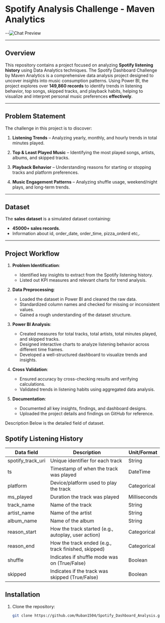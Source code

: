 Spotify Analysis Challenge - Maven Analytics
======
--![Chat Preview](https://imgur.com/WKzOGoD.png)


---


## Overview
This repository contains a project focused on analyzing **Spotify listening history** using Data Analytics techniques. The Spotify Dashboard Challenge by Maven Analytics is a comprehensive data analysis project designed to uncover insights into music consumption patterns. Using Power BI, the project explores over **149,860 records** to identify trends in listening behavior, top songs, skipped tracks, and playback habits, helping to visualize and interpret personal music preferences **effectively**.

---

## Problem Statement
The challenge in this project is to discover:

1. **Listening Trends**
    – Analyzing yearly, monthly, and hourly trends in total minutes played.

2. **Top & Least Played Music**
      – Identifying the most played songs, artists, albums, and skipped tracks.
3. **Playback Behavior**
     – Understanding reasons for starting or stopping tracks and platform preferences.
4. **Music Engagement Patterns**
     – Analyzing shuffle usage, weekend/night plays, and long-term trends.
---
## Dataset
The **sales dataset** is a simulated dataset containing:
- **45000+ sales records**.
- Information about id, order_date, order_time, pizza_orderd etc,.

---
## Project Workflow

1. **Problem Identification**:
   - Identified key insights to extract from the Spotify listening history.
   - Listed out KPI measures and relevant charts for trend analysis.

2. **Data Preprocessing**:
   - Loaded the dataset in Power BI and cleaned the raw data.
   - Standardized column names and checked for missing or inconsistent values.
   - Gained a rough understanding of the dataset structure.
   
3. **Power BI Analysis**:
   - Created measures for total tracks, total artists, total minutes played, and skipped tracks.
   -  Designed interactive charts to analyze listening behavior across different time frames.
   - Developed a well-structured dashboard to visualize trends and insights.

4. **Cross Validation**:
   - Ensured accuracy by cross-checking results and verifying calculations.
   - Validated trends in listening habits using aggregated data analysis.
   
5. **Documentation**:
   - Documented all key insights, findings, and dashboard designs.
   - Uploaded the project details and findings on GitHub for reference.


Description
Below is the detailed field of dataset.
## Spotify Listening History  
| Data field         | Description                                      | Unit/Format   |
|--------------------|--------------------------------------------------|--------------|
| spotify_track_uri | Unique identifier for each track                  | String       |
| ts               | Timestamp of when the track was played             | DateTime     |
| platform         | Device/platform used to play the track             | Categorical  |
| ms_played       | Duration the track was played                       | Milliseconds |
| track_name      | Name of the track                                   | String       |
| artist_name     | Name of the artist                                  | String       |
| album_name      | Name of the album                                   | String       |
| reason_start    | How the track started (e.g., autoplay, user action) | Categorical  |
| reason_end      | How the track ended (e.g., track finished, skipped) | Categorical  |
| shuffle         | Indicates if shuffle mode was on (True/False)       | Boolean      |
| skipped         | Indicates if the track was skipped (True/False)     | Boolean      |


## Installation
1. Clone the repository:
   ```bash
   git clone https://github.com/Ruban1504/Spotify_Dashboard_Analysis.git
